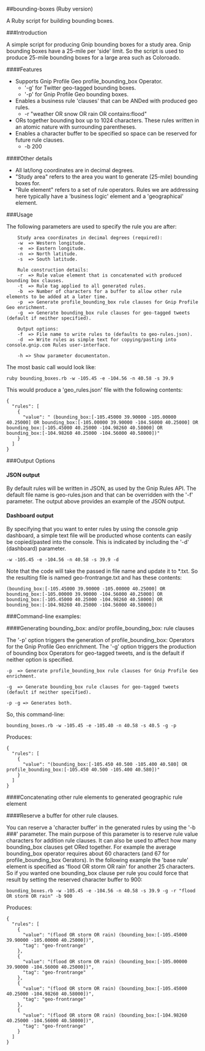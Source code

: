 ##bounding-boxes (Ruby version)

A Ruby script for building bounding boxes.

###Introduction

A simple script for producing Gnip bounding boxes for a study area.  Gnip bounding boxes have a 
25-mile per 'side' limit.  So the script is used to produce 25-mile bounding boxes for a large area such
as Coloroado.

####Features
+ Supports Gnip Profile Geo profile_bounding_box Operator.
     + '-g' for Twitter geo-tagged bounding boxes.
     + '-p' for Gnip Profile Geo bounding boxes.
+ Enables a business rule 'clauses' that can be ANDed with produced geo rules.
     + -r "weather OR snow OR rain OR contains:flood"
+ ORs together bounding box up to 1024 characters. These rules written in an atomic nature with surrounding parentheses.
+ Enables a character buffer to be specified so space can be reserved for future rule clauses.
     + -b 200    

####Other details
+ All lat/long coordinates are in decimal degrees.
+ "Study area" refers to the area you want to generate (25-mile) bounding boxes for.
+ "Rule element" refers to a set of rule operators.  Rules we are addressing here typically have a 'business logic' element and a 'geographical' element.  


###Usage

The following parameters are used to specify the rule you are after:
```
    Study area coordinates in decimal degrees (required):
    -w  => Western longitude.
    -e  => Eastern longitude. 
    -n  => North latitude.
    -s  => South latitude.
    
    Rule construction details:
    -r  => Rule value element that is concatenated with produced bounding box clauses.
    -t  => Rule tag applied to all generated rules.    
    -b  => Number of characters for a buffer to allow other rule elements to be added at a later time. 
    -p  => Generate profile_bounding_box rule clauses for Gnip Profile Geo enrichment. 
    -g  => Generate bounding_box rule clauses for geo-tagged tweets (default if neither specified).
    
    Output options:
    -f  => File name to write rules to (defaults to geo-rules.json).
    -d  => Write rules as simple text for copying/pasting into console.gnip.com Rules user-interface.
    
    -h => Show parameter documentaton.
```


The most basic call would look like:
```
ruby bounding_boxes.rb -w -105.45 -e -104.56 -n 40.58 -s 39.9 
```

This would produce a 'geo_rules.json' file with the following contents:

```
{
  "rules": [
    {
      "value": " (bounding_box:[-105.45000 39.90000 -105.00000 40.25000] OR bounding_box:[-105.00000 39.90000 -104.56000 40.25000] OR bounding_box:[-105.45000 40.25000 -104.98260 40.58000] OR bounding_box:[-104.98260 40.25000 -104.56000 40.58000])"
    }
  ]
}
```


###Output Options

#### JSON output

By default rules will be written in JSON, as used by the Gnip Rules API. The default file name is geo-rules.json and that can be overridden with the '-f' parameter.  The output above provides an example of the JSON output.  

#### Dashboard output

By specifying that you want to enter rules by using the console.gnip dashboard, a simple text file will be producted whose contents can easily be copied/pasted into the console. This is indicated by including the '-d' (dashboard) parameter. 

```
-w -105.45 -e -104.56 -n 40.58 -s 39.9 -d
```

Note that the code will take the passed in file name and update it to *.txt.  So the resulting file is named geo-frontrange.txt and has these contents: 

```
(bounding_box:[-105.45000 39.90000 -105.00000 40.25000] OR bounding_box:[-105.00000 39.90000 -104.56000 40.25000] OR bounding_box:[-105.45000 40.25000 -104.98260 40.58000] OR bounding_box:[-104.98260 40.25000 -104.56000 40.58000])

```



###Command-line examples:

####Generating bounding_box: and/or profile_bounding_box: rule clauses

The '-p' option triggers the generation of profile_bounding_box: Operators for the Gnip Profile Geo enrichment. The '-g' option triggers the production of bounding box Operators for geo-tagged tweets, and is the default if neither option is specified. 

```
-p  => Generate profile_bounding_box rule clauses for Gnip Profile Geo enrichment. 

-g  => Generate bounding_box rule clauses for geo-tagged tweets (default if neither specified).

-p -g => Generates both.
```

So, this command-line:
    
```
bounding_boxes.rb -w -105.45 -e -105.40 -n 40.58 -s 40.5 -g -p
```

Produces:

```
{
  "rules": [
    {
      "value": "(bounding_box:[-105.450 40.500 -105.400 40.580] OR profile_bounding_box:[-105.450 40.500 -105.400 40.580])"
    }
  ]
}

```


####Concatenating other rule elements to generated geographic rule element 



####Reserve a buffer for other rule clauses.

You can reserve a 'character buffer' in the generated rules by using the '-b ###' parameter. The main purpose of this parameter is to reserve rule value characters for addition rule clauses.  It can also be used to affect how many bounding_box clauses get ORed together.  For example the average bounding_box operator requires about 60 characters (and 67 for profile_bounding_box Oerators). In the following example the 'base rule' element is specified as 'flood OR storm OR rain' for another 25 characters. So if you wanted one bounding_box clause per rule you could force that result by setting the reserved character buffer to 900:

```
bounding_boxes.rb -w -105.45 -e -104.56 -n 40.58 -s 39.9 -g -r "flood OR storm OR rain" -b 900
```

Produces:

```
{
  "rules": [
    {
      "value": "(flood OR storm OR rain) (bounding_box:[-105.45000 39.90000 -105.00000 40.25000])",
      "tag": "geo-frontrange"
    },
    {
      "value": "(flood OR storm OR rain) (bounding_box:[-105.00000 39.90000 -104.56000 40.25000])",
      "tag": "geo-frontrange"
    },
    {
      "value": "(flood OR storm OR rain) (bounding_box:[-105.45000 40.25000 -104.98260 40.58000])",
      "tag": "geo-frontrange"
    },
    {
      "value": "(flood OR storm OR rain) (bounding_box:[-104.98260 40.25000 -104.56000 40.58000])",
      "tag": "geo-frontrange"
    }
  ]
}
```



